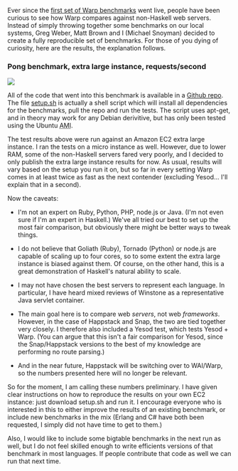 Ever since the [first set of Warp benchmarks](http://docs.yesodweb.com/blog/announcing-warp) went live, people have been curious to see how Warp compares against non-Haskell web servers. Instead of simply throwing together some benchmarks on our local systems, Greg Weber, Matt Brown and I (Michael Snoyman) decided to create a fully reproducible set of benchmarks. For those of you dying of curiosity, here are the results, the explanation follows.

### Pong benchmark, extra large instance, requests/second
<img src="/static/benchmarks/2011-03-17/extra-large.png">

All of the code that went into this benchmark is available in a [Github repo](https://github.com/snoyberg/benchmarks). The file [setup.sh](https://github.com/snoyberg/benchmarks/blob/master/setup.sh) is actually a shell script which will install all dependencies for the benchmarks, pull the repo and run the tests. The script uses apt-get, and in theory may work for any Debian derivitive, but has only been tested using the Ubuntu <abbr title="Amazon Machine Instance">AMI</abbr>.

The test results above were run against an Amazon EC2 extra large instance. I ran the tests on a micro instance as well. However, due to lower RAM, some of the non-Haskell servers fared very poorly, and I decided to only publish the extra large instance results for now. As usual, results will vary based on the setup you run it on, but so far in every setting Warp comes in at least twice as fast as the next contender (excluding Yesod... I'll explain that in a second).

Now the caveats:

* I'm not an expert on Ruby, Python, PHP, node.js or Java. (I'm not even sure if I'm an expert in Haskell.) We've all tried our best to set up the most fair comparison, but obviously there might be better ways to tweak things.

* I do not believe that Goliath (Ruby), Tornado (Python) or node.js are capable of scaling up to four cores, so to some extent the extra large instance is biased against them. Of course, on the other hand, this is a great demonstration of Haskell's natural ability to scale.

* I may not have chosen the best servers to represent each language. In particular, I have heard mixed reviews of Winstone as a representative Java servlet container.

* The main goal here is to compare web *servers*, not web *frameworks*. However, in the case of Happstack and Snap, the two are tied together very closely. I therefore also included a Yesod test, which tests Yesod + Warp. (You can argue that this isn't a fair comparison for Yesod, since the Snap/Happstack versions to the best of my knowledge are performing no route parsing.)

* And in the near future, Happstack will be switching over to WAI/Warp, so the numbers presented here will no longer be relevant.

So for the moment, I am calling these numbers preliminary. I have given clear instructions on how to reproduce the results on your own EC2 instance: just download setup.sh and run it. I encourage everyone who is interested in this to either improve the results of an existing benchmark, or include new benchmarks in the mix (Erlang and C# have both been requested, I simply did not have time to get to them.)

Also, I would like to include some bigtable benchmarks in the next run as well, but I do not feel skilled enough to write efficients versions of that benchmark in most languages. If people contribute that code as well we can run that next time.
